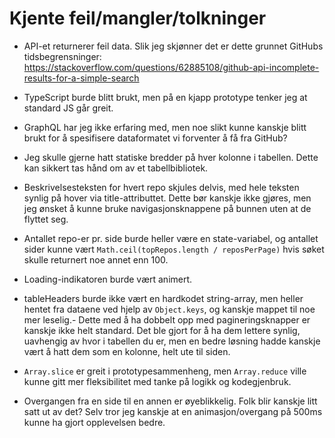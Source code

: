 # Kjente feil/mangler/tolkninger

- API-et returnerer feil data. Slik jeg skjønner det er dette grunnet GitHubs tidsbegrensninger: https://stackoverflow.com/questions/62885108/github-api-incomplete-results-for-a-simple-search

- TypeScript burde blitt brukt, men på en kjapp prototype tenker jeg at standard JS går greit.

- GraphQL har jeg ikke erfaring med, men noe slikt kunne kanskje blitt brukt for å spesifisere dataformatet vi forventer å få fra GitHub?

- Jeg skulle gjerne hatt statiske bredder på hver kolonne i tabellen. Dette kan sikkert tas hånd om av et tabellbibliotek.

- Beskrivelsesteksten for hvert repo skjules delvis, med hele teksten synlig på hover via title-attributtet. Dette bør kanskje ikke gjøres, men jeg ønsket å kunne bruke navigasjonsknappene på bunnen uten at de flyttet seg.

- Antallet repo-er pr. side burde heller være en state-variabel, og antallet sider kunne vært `Math.ceil(topRepos.length / reposPerPage)` hvis søket skulle returnert noe annet enn 100.

- Loading-indikatoren burde vært animert.

- tableHeaders burde ikke vært en hardkodet string-array, men heller hentet fra dataene ved hjelp av `Object.keys`, og kanskje mappet til noe mer leselig.- Dette med å ha dobbelt opp med pagineringsknapper er kanskje ikke helt standard. Det ble gjort for å ha dem lettere synlig, uavhengig av hvor i tabellen du er, men en bedre løsning hadde kanskje vært å hatt dem som en kolonne, helt ute til siden.

- `Array.slice` er greit i prototypesammenheng, men `Array.reduce` ville kunne gitt mer fleksibilitet med tanke på logikk og kodegjenbruk.

- Overgangen fra en side til en annen er øyeblikkelig. Folk blir kanskje litt satt ut av det? Selv tror jeg kanskje at en animasjon/overgang på 500ms kunne ha gjort opplevelsen bedre.